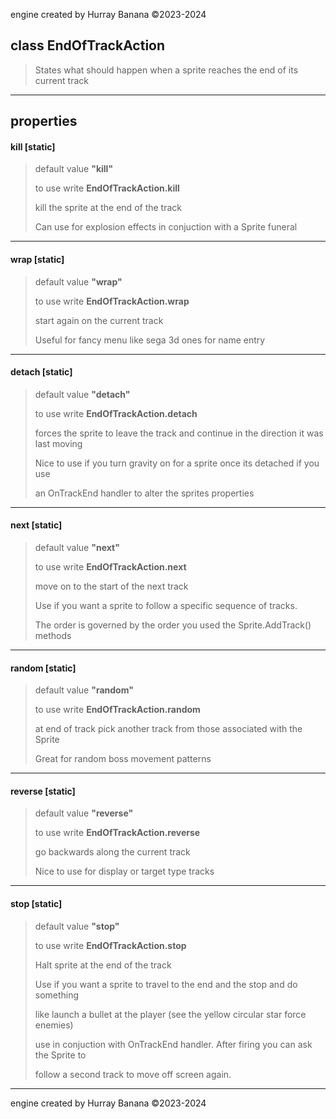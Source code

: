 engine created by Hurray Banana &copy;2023-2024
## class EndOfTrackAction
> States what should happen when a sprite reaches the end of its current track
> 
> 

---

## properties
####   kill [static]
> default value **"kill"**
> 
> to use write **EndOfTrackAction.kill**
> 
> kill the sprite at the end of the track
> 
> Can use for explosion effects in conjuction with a Sprite funeral
> 
> 

---

####   wrap [static]
> default value **"wrap"**
> 
> to use write **EndOfTrackAction.wrap**
> 
> start again on the current track
> 
> Useful for fancy menu like sega 3d ones for name entry
> 
> 

---

####  detach [static]
> default value **"detach"**
> 
> to use write **EndOfTrackAction.detach**
> 
> forces the sprite to leave the track and continue in the direction it was last moving
> 
> Nice to use if you turn gravity on for a sprite once its detached if you use
> 
> an OnTrackEnd handler to alter the sprites properties
> 
> 

---

####  next [static]
> default value **"next"**
> 
> to use write **EndOfTrackAction.next**
> 
> move on to the start of the next track
> 
> Use if you want a sprite to follow a specific sequence of tracks.
> 
> The order is governed by the order you used the Sprite.AddTrack() methods
> 
> 

---

####  random [static]
> default value **"random"**
> 
> to use write **EndOfTrackAction.random**
> 
> at end of track pick another track from those associated with the Sprite
> 
> Great for random boss movement patterns
> 
> 

---

####  reverse [static]
> default value **"reverse"**
> 
> to use write **EndOfTrackAction.reverse**
> 
> go backwards along the current track
> 
> Nice to use for display or target type tracks
> 
> 

---

####  stop [static]
> default value **"stop"**
> 
> to use write **EndOfTrackAction.stop**
> 
> Halt sprite at the end of the track
> 
> Use if you want a sprite to travel to the end and the stop and do something
> 
> like launch a bullet at the player (see the yellow circular star force enemies)
> 
> use in conjuction with OnTrackEnd handler. After firing you can ask the Sprite to
> 
> follow a second track to move off screen again.
> 
> 

---

engine created by Hurray Banana &copy;2023-2024
